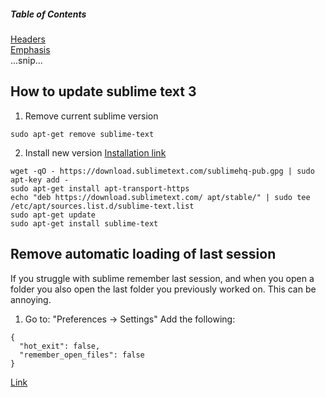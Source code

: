 ##### Table of Contents  
[Headers](#headers)  
[Emphasis](#emphasis)  
...snip...    
<a name="headers"/>


## How to update sublime text 3
1. Remove current sublime version
```
sudo apt-get remove sublime-text
```
2. Install new version
[Installation link](https://www.sublimetext.com/docs/3/linux_repositories.html)
```
wget -qO - https://download.sublimetext.com/sublimehq-pub.gpg | sudo apt-key add -
sudo apt-get install apt-transport-https
echo "deb https://download.sublimetext.com/ apt/stable/" | sudo tee /etc/apt/sources.list.d/sublime-text.list
sudo apt-get update
sudo apt-get install sublime-text
```

## Remove automatic loading of last session
If you struggle with sublime remember last session, and when you open a folder you also open the last folder you previously worked on. This can be annoying.
1. Go to: "Preferences -> Settings"
Add the following: 
```
{
  "hot_exit": false,
  "remember_open_files": false
}
```
[Link](https://forum.sublimetext.com/t/disable-automatic-loading-of-last-session/4132/8)